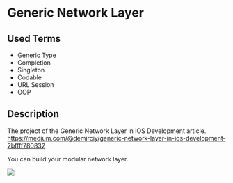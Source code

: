 # Generic Network Layer

## Used Terms
- Generic Type
- Completion
- Singleton
- Codable
- URL Session
- OOP

## Description
The project of the Generic Network Layer in iOS Development article. https://medium.com/@demirciy/generic-network-layer-in-ios-development-2bffff780832

You can build your modular network layer.

<img src="https://miro.medium.com/max/1400/1*hxeOJ--l8qkWRG4XBfSSzg.png" />
